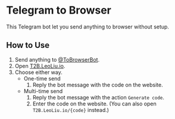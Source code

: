 # Telegram to Browser

This Telegram bot let you send anything to browser without setup.

## How to Use

1.  Send anything to [@ToBrowserBot](https://t.me/ToBrowserBot).
2.  Open [T2B.LeoLiu.io](T2B.LeoLiu.io).
3.  Choose either way.
    * One-time send
        1.  Reply the bot message with the code on the website.
    * Multi-time send
        1.  Reply the bot message with the action `Generate code`.
        2.  Enter the code on the website.
            (You can also open `T2B.LeoLiu.io/{code}` instead.)
